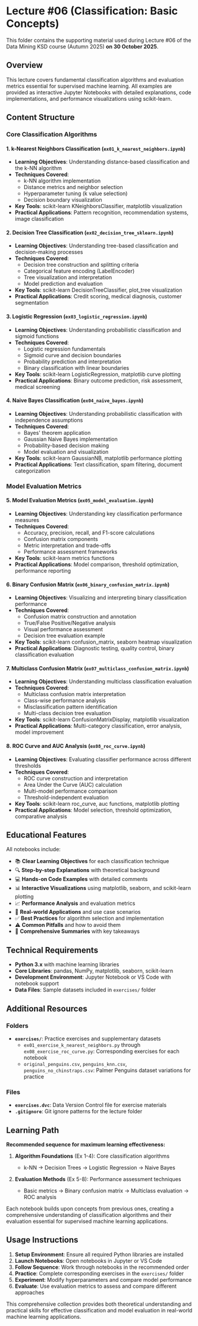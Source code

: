# Lecture #06 (Classification: Basic Concepts)

This folder contains the supporting material used during Lecture #06 of the Data Mining KSD course (Autumn 2025) **on 30 October 2025**.

## Overview

This lecture covers fundamental classification algorithms and evaluation metrics essential for supervised machine learning. All examples are provided as interactive Jupyter Notebooks with detailed explanations, code implementations, and performance visualizations using scikit-learn.

## Content Structure

### Core Classification Algorithms

#### 1. **k-Nearest Neighbors Classification** (`ex01_k_nearest_neighbors.ipynb`)

- **Learning Objectives**: Understanding distance-based classification and the k-NN algorithm
- **Techniques Covered**:
  - k-NN algorithm implementation
  - Distance metrics and neighbor selection
  - Hyperparameter tuning (k value selection)
  - Decision boundary visualization
- **Key Tools**: scikit-learn KNeighborsClassifier, matplotlib visualization
- **Practical Applications**: Pattern recognition, recommendation systems, image classification

#### 2. **Decision Tree Classification** (`ex02_decision_tree_sklearn.ipynb`)

- **Learning Objectives**: Understanding tree-based classification and decision-making processes
- **Techniques Covered**:
  - Decision tree construction and splitting criteria
  - Categorical feature encoding (LabelEncoder)
  - Tree visualization and interpretation
  - Model prediction and evaluation
- **Key Tools**: scikit-learn DecisionTreeClassifier, plot_tree visualization
- **Practical Applications**: Credit scoring, medical diagnosis, customer segmentation

#### 3. **Logistic Regression** (`ex03_logistic_regression.ipynb`)

- **Learning Objectives**: Understanding probabilistic classification and sigmoid functions
- **Techniques Covered**:
  - Logistic regression fundamentals
  - Sigmoid curve and decision boundaries
  - Probability prediction and interpretation
  - Binary classification with linear boundaries
- **Key Tools**: scikit-learn LogisticRegression, matplotlib curve plotting
- **Practical Applications**: Binary outcome prediction, risk assessment, medical screening

#### 4. **Naive Bayes Classification** (`ex04_naive_bayes.ipynb`)

- **Learning Objectives**: Understanding probabilistic classification with independence assumptions
- **Techniques Covered**:
  - Bayes' theorem application
  - Gaussian Naive Bayes implementation
  - Probability-based decision making
  - Model evaluation and visualization
- **Key Tools**: scikit-learn GaussianNB, matplotlib performance plotting
- **Practical Applications**: Text classification, spam filtering, document categorization

### Model Evaluation Metrics

#### 5. **Model Evaluation Metrics** (`ex05_model_evaluation.ipynb`)

- **Learning Objectives**: Understanding key classification performance measures
- **Techniques Covered**:
  - Accuracy, precision, recall, and F1-score calculations
  - Confusion matrix components
  - Metric interpretation and trade-offs
  - Performance assessment frameworks
- **Key Tools**: scikit-learn metrics functions
- **Practical Applications**: Model comparison, threshold optimization, performance reporting

#### 6. **Binary Confusion Matrix** (`ex06_binary_confusion_matrix.ipynb`)

- **Learning Objectives**: Visualizing and interpreting binary classification performance
- **Techniques Covered**:
  - Confusion matrix construction and annotation
  - True/False Positive/Negative analysis
  - Visual performance assessment
  - Decision tree evaluation example
- **Key Tools**: scikit-learn confusion_matrix, seaborn heatmap visualization
- **Practical Applications**: Diagnostic testing, quality control, binary classification evaluation

#### 7. **Multiclass Confusion Matrix** (`ex07_multiclass_confusion_matrix.ipynb`)

- **Learning Objectives**: Understanding multiclass classification evaluation
- **Techniques Covered**:
  - Multiclass confusion matrix interpretation
  - Class-wise performance analysis
  - Misclassification pattern identification
  - Multi-class decision tree evaluation
- **Key Tools**: scikit-learn ConfusionMatrixDisplay, matplotlib visualization
- **Practical Applications**: Multi-category classification, error analysis, model improvement

#### 8. **ROC Curve and AUC Analysis** (`ex08_roc_curve.ipynb`)

- **Learning Objectives**: Evaluating classifier performance across different thresholds
- **Techniques Covered**:
  - ROC curve construction and interpretation
  - Area Under the Curve (AUC) calculation
  - Multi-model performance comparison
  - Threshold-independent evaluation
- **Key Tools**: scikit-learn roc_curve, auc functions, matplotlib plotting
- **Practical Applications**: Model selection, threshold optimization, comparative analysis

## Educational Features

All notebooks include:

- 📚 **Clear Learning Objectives** for each classification technique
- 🔍 **Step-by-step Explanations** with theoretical background
- 💻 **Hands-on Code Examples** with detailed comments
- 📊 **Interactive Visualizations** using matplotlib, seaborn, and scikit-learn plotting
- 📈 **Performance Analysis** and evaluation metrics
- 🎯 **Real-world Applications** and use case scenarios
- ✅ **Best Practices** for algorithm selection and implementation
- ⚠️ **Common Pitfalls** and how to avoid them
- 📝 **Comprehensive Summaries** with key takeaways

## Technical Requirements

- **Python 3.x** with machine learning libraries
- **Core Libraries**: pandas, NumPy, matplotlib, seaborn, scikit-learn
- **Development Environment**: Jupyter Notebook or VS Code with notebook support
- **Data Files**: Sample datasets included in `exercises/` folder

## Additional Resources

### Folders

- **`exercises/`**: Practice exercises and supplementary datasets
  - `ex01_exercise_k_nearest_neighbors.py` through `ex08_exercise_roc_curve.py`: Corresponding exercises for each notebook
  - `original_penguins.csv`, `penguins_knn.csv`, `penguins_no_chinstraps.csv`: Palmer Penguins dataset variations for practice

### Files

- **`exercises.dvc`**: Data Version Control file for exercise materials
- **`.gitignore`**: Git ignore patterns for the lecture folder

## Learning Path

**Recommended sequence for maximum learning effectiveness:**

1. **Algorithm Foundations** (Ex 1-4): Core classification algorithms

   - k-NN → Decision Trees → Logistic Regression → Naive Bayes

2. **Evaluation Methods** (Ex 5-8): Performance assessment techniques
   - Basic metrics → Binary confusion matrix → Multiclass evaluation → ROC analysis

Each notebook builds upon concepts from previous ones, creating a comprehensive understanding of classification algorithms and their evaluation essential for supervised machine learning applications.

## Usage Instructions

1. **Setup Environment**: Ensure all required Python libraries are installed
2. **Launch Notebooks**: Open notebooks in Jupyter or VS Code
3. **Follow Sequence**: Work through notebooks in the recommended order
4. **Practice**: Complete corresponding exercises in the `exercises/` folder
5. **Experiment**: Modify hyperparameters and compare model performance
6. **Evaluate**: Use evaluation metrics to assess and compare different approaches

This comprehensive collection provides both theoretical understanding and practical skills for effective classification and model evaluation in real-world machine learning applications.
